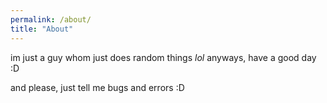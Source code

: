 ```yaml
---
permalink: /about/
title: "About"
---
```


im just a guy whom just does random things *lol*
anyways, have a good day :D

and please, just tell me bugs and errors :D